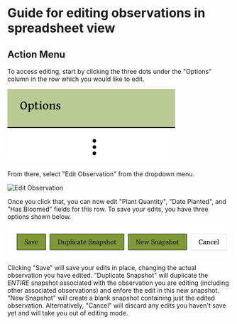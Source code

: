 # Guide for editing observations in spreadsheet view

## Action Menu
To access editing, start by clicking the three dots under the "Options" column in the row which you would like to edit.

![Three dots](./spreadsheet-images/three_dots.png)

From there, select "Edit Observation" from the dropdown menu.

![Edit Observation](./spreadsheet-images/dropdown_edit.png)

Once you click that, you can now edit "Plant Quantity", "Date Planted", and "Has Bloomed" fields for this row. To save your edits, you have three options shown below.

![Edit Options](./spreadsheet-images/editin-options.png)

Clicking "Save" will save your edits in place, changing the actual observation you have edited. "Duplicate Snapshot" will duplicate the *ENTIRE* snapshot associated with the observation you are editing \(including other associated observations\) and enfore the edit in this new snapshot. "New Snapshot" will create a blank snapshot containing just the edited observation. Alternatively, "Cancel" will discard any edits you haven't save yet and will take you out of editing mode.
